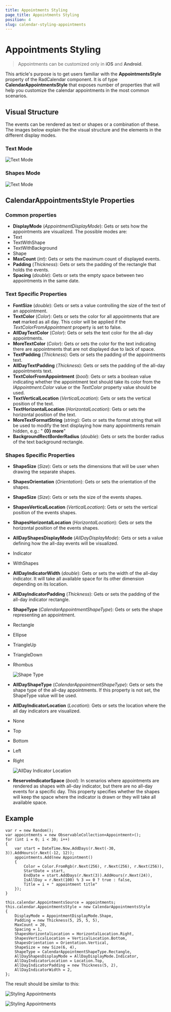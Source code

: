 ```yaml
---
title: Appointments Styling
page_title: Appointments Styling
position: 4
slug: calendar-styling-appointments
---
```


# Appointments Styling

> Appointments can be customized only in **iOS** and **Android**.

This article's purpose is to get users familiar with the **AppointmentsStyle** property of the RadCalendar component. It is of type **CalendarAppointmentsStyle** that exposes number of properties that will help you customize the calendar appointments in the most common scenarios.

## Visual Structure

The events can be rendered as text or shapes or a combination of these. The images below explain the the visual structure and the elements in the different display modes.

### Text Mode

![Text Mode](images/calendar-appointments-text.png "Cell Structure")

### Shapes Mode

![Text Mode](images/calendar-appointments-shapes.png "Cell Structure")

## CalendarAppointmentsStyle Properties

### Common properties
 
- **DisplayMode** (*AppointmentDisplayMode*): Gets or sets how the appointments are visualized. The possible modes are:
 - Text
 - TextWithShape
 - TextWithBackground
 - Shape
- **MaxCount** (*int*): Gets or sets the maximum count of displayed events. 
- **Padding** (*Thickness*): Gets or sets the padding of the rectangle that holds the events.
- **Spacing** (*double*): Gets or sets the empty space between two appointments in the same date.

### Text Specific Properties

- **FontSize** (*double*): Gets or sets a value controlling the size of the text of an appointment. 
- **TextColor** (*Color*): Gets or sets the color for all appointments that are **not** marked as all day. This color will be applied if the *TextColorFromAppointment* property is set to false.
- **AllDayTextColor** (*Color*): Gets or sets the text color for the all-day appointments. 
- **MoreTextColor** (*Color*): Gets or sets the color for the text indicating  there are appointments that are not displayed due to lack of space.
- **TextPadding** (*Thickness*): Gets or sets the padding of the appointments text.
- **AllDayTextPadding** (*Thickness*): Gets or sets the padding of the all-day appointments text. 
- **TextColorFromAppointment** (*bool*): Gets or sets a boolean value indicating whether the appointment text should take its color from the *IAppointment.Color* value or the *TextColor* property value should be used.
- **TextVerticalLocation** (*VerticalLocation*): Gets or sets the vertical position of the text.
- **TextHorizontalLocation** (*HorizontalLocation*): Gets or sets the horizontal position of the text.
- **MoreTextFormatString** (*string*): Gets or sets the format string that will be used to modify the text displaying how many appointments remain hidden, e.g.: " **{0} more**"
- **BackgroundRectBorderRadius** (*double*): Gets or sets the border radius of the text background rectangle.

### Shapes Specific Properties

- **ShapeSize** (*Size*): Gets or sets the dimensions that will be user when drawing the separate shapes.
- **ShapesOrientation** (*Orientation*): Gets or sets the orientation of the shapes.
- **ShapeSize** (*Size*): Gets or sets the size of the events shapes.
- **ShapesVerticalLocation** (*VerticalLocation*): Gets or sets the vertical position of the events shapes.
- **ShapesHorizontalLocation** (*HorizontalLocation*): Gets or sets the horizontal position of the events shapes.
- **AllDayShapesDisplayMode** (*AllDayDisplayMode*): Gets or sets a value defining how the all-day events will be visualized.
 - Indicator
 - WithShapes
- **AllDayIndicatorWidth** (*double*): Gets or sets the width of the all-day indicator. It will take all available space for its other dimension depending on its location.
- **AllDayIndicatorPadding** (*Thickness*): Gets or sets the padding of the all-day indicator rectangle. 
- **ShapeType** (*CalendarAppointmentShapeType*): Gets or sets the shape representing an appointment.
 - Rectangle
 - Ellipse
 - TriangleUp
 - TriangleDown
 - Rhombus

    ![Shape Type](images/calendar-appointments-shape-types.png )
- **AllDayShapeType** (*CalendarAppointmentShapeType*): Gets or sets the shape type of the all-day appointments. If this property is not set, the ShapeType value will be used.
- **AllDayIndicatorLocation** (*Location*): Gets or sets the location where the all day indicators are visualized.
 - None
 - Top
 - Bottom
 - Left
 - Right

    ![AllDay Indicator Location](images/calendar-cell-style-all-day-indicator-location.png "AllDayIndicatorLocation = Left")

- **ReserveIndicatorSpace** (*bool*): In scenarios where appointments are rendered as shapes with all-day indicator, but there are no all-day events for a specific day. This property specifies whether the shapes will keep the space where the indicator is drawn or they will take all available space. 

## Example

	var r = new Random();
    var appointments = new ObservableCollection<Appointment>();
    for (int i = 0; i < 30; i++)
    {
        var start = DateTime.Now.AddDays(r.Next(-30, 3)).AddHours(r.Next(-12, 12));
        appointments.Add(new Appointment() 
        { 
            Color = Color.FromRgb(r.Next(256), r.Next(256), r.Next(256)),
            StartDate = start,
            EndDate = start.AddDays(r.Next(3)).AddHours(r.Next(24)),
            IsAllDay = r.Next(100) % 3 == 0 ? true : false,
            Title = i + " appointment title"
        });
    }

	this.calendar.AppointmentsSource = appointments;
    this.calendar.AppointmentsStyle = new CalendarAppointmentsStyle
    {
        DisplayMode = AppointmentDisplayMode.Shape,
        Padding = new Thickness(5, 25, 5, 5),
        MaxCount = 20,
        Spacing = 1,
        ShapesHorizontalLocation = HorizontalLocation.Right,
        ShapesVerticalLocation = VerticalLocation.Bottom,
        ShapesOrientation = Orientation.Vertical,
        ShapeSize = new Size(6, 4),
        ShapeType = CalendarAppointmentShapeType.Rectangle,
        AllDayShapesDisplayMode = AllDayDisplayMode.Indicator,
        AllDayIndicatorLocation = Location.Top,
        AllDayIndicatorPadding = new Thickness(5, 2),
        AllDayIndicatorWidth = 2,
    };

The result should be similar to this:

![Styling Appointments](images/calendar-calendar-appointments-style-ios.png "iOS")

![Styling Appointments](images/calendar-calendar-appointments-style-android.png "Android")